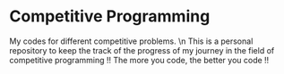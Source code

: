# Competitive Programming
My codes for different competitive problems. \n
This is a personal repository to keep the track of the progress of my journey in the field of competitive programming !!
The more you code, the better you code !!
